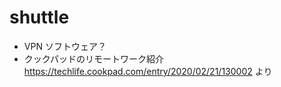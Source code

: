 # shuttle

- VPN ソフトウェア？
- クックパッドのリモートワーク紹介 https://techlife.cookpad.com/entry/2020/02/21/130002 より



